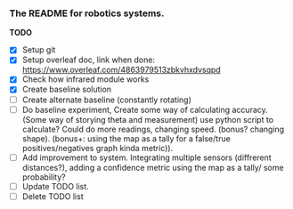 ### The README for robotics systems. ###

__TODO__
- [x] Setup git
- [x] Setup overleaf doc, link when done: https://www.overleaf.com/4863979513zbkvhxdvsqpd 
- [x] Check how infrared module works
- [x] Create baseline solution
- [ ] Create alternate baseline (constantly rotating)
- [ ] Do baseline experiment, Create some way of calculating accuracy. (Some way of storying theta and measurement) use python script to calculate? Could do more readings, changing speed. (bonus? changing shape). (bonus+: using the map as a tally for a false/true positives/negatives graph kinda metric)).
- [ ] Add improvement to system. Integrating multiple sensors (diffrerent distances?), adding a confidence metric using the map as a tally/ some probability?
- [ ] Update TODO list.
- [ ] Delete TODO list
